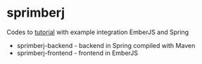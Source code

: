 # sprimberj
Codes to [tutorial](http://nortpoint.io/2016/10/13/lets-make-friends-with-spring-and-emberjs/) with example integration EmberJS and Spring

* sprimberj-backend - backend in Spring compiled with Maven
* sprimberj-frontend - frontend in EmberJS